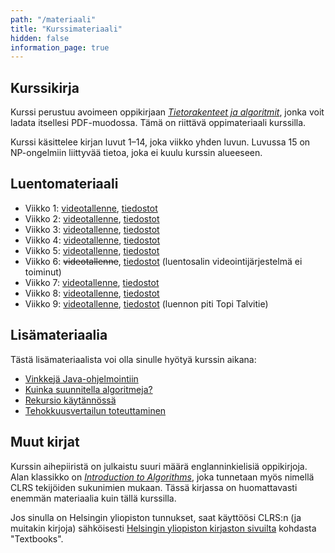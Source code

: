 ```yaml
---
path: "/materiaali"
title: "Kurssimateriaali"
hidden: false
information_page: true
---
```


## Kurssikirja

Kurssi perustuu avoimeen oppikirjaan
[_Tietorakenteet ja algoritmit_](https://cs.helsinki.fi/u/ahslaaks/tirakirja/),
jonka voit ladata itsellesi PDF-muodossa. Tämä on riittävä oppimateriaali kurssilla.

Kurssi käsittelee kirjan luvut 1–14, joka viikko yhden luvun.
Luvussa 15 on NP-ongelmiin liittyvää tietoa, joka ei kuulu kurssin alueeseen.

## Luentomateriaali

- Viikko 1: [videotallenne](https://www.helsinki.fi/en/unitube/video/d1733eed-b574-46e0-b291-cc25beca4b33),
  [tiedostot](https://www.cs.helsinki.fi/u/ahslaaks/tira19/luento1/)
- Viikko 2: [videotallenne](https://www.helsinki.fi/fi/unitube/video/60666605-e45a-42b0-bccf-599405424857),
  [tiedostot](https://www.cs.helsinki.fi/u/ahslaaks/tira19/luento2/)
- Viikko 3: [videotallenne](https://www.helsinki.fi/en/unitube/video/913f08b8-e10a-4770-b02f-92dd19c6df4a),
  [tiedostot](https://www.cs.helsinki.fi/u/ahslaaks/tira19/luento3/)
- Viikko 4: [videotallenne](https://www.helsinki.fi/en/unitube/video/59eef7f1-add8-486d-81bb-cad0a7e3b06a),
  [tiedostot](https://www.cs.helsinki.fi/u/ahslaaks/tira19/luento4/)
- Viikko 5: [videotallenne](https://www.helsinki.fi/en/unitube/video/2c439b84-697c-4b38-8ca2-b2e07323cf1e),
  [tiedostot](https://www.cs.helsinki.fi/u/ahslaaks/tira19/luento5/)
- Viikko 6: <s>videotallenne</s>,
  [tiedostot](https://www.cs.helsinki.fi/u/ahslaaks/tira19/luento6/)
  (luentosalin videointijärjestelmä ei toiminut)
- Viikko 7: [videotallenne](https://www.helsinki.fi/en/unitube/video/e706c254-8961-4605-b1a1-c15901ee57af),
  [tiedostot](https://www.cs.helsinki.fi/u/ahslaaks/tira19/luento7/)
- Viikko 8: [videotallenne](https://www.helsinki.fi/en/unitube/video/90b312ce-e73e-4994-9c28-f5fcddc55521),
  [tiedostot](https://www.cs.helsinki.fi/u/ahslaaks/tira19/luento8/)
- Viikko 9: [videotallenne](https://www.helsinki.fi/en/unitube/video/1d6a3209-d1db-4f43-9114-5e5af9e011d2),
  [tiedostot](https://www.cs.helsinki.fi/u/ahslaaks/tira19/luento9/)
  (luennon piti Topi Talvitie)

## Lisämateriaalia

Tästä lisämateriaalista voi olla sinulle hyötyä kurssin aikana:

- [Vinkkejä Java-ohjelmointiin](/vinkkeja-javaan)
- [Kuinka suunnitella algoritmeja?](/algoritmien-suunnittelu)
- [Rekursio käytännössä](/rekursio-kaytannossa)
- [Tehokkuusvertailun toteuttaminen](/tehokkuusvertailu)

## Muut kirjat

Kurssin aihepiiristä on julkaistu suuri määrä englanninkielisiä oppikirjoja.
Alan klassikko on
[_Introduction to Algorithms_](http://mitpress.mit.edu/algorithms/),
joka tunnetaan myös nimellä CLRS tekijöiden sukunimien mukaan.
Tässä kirjassa on huomattavasti enemmän materiaalia kuin
tällä kurssilla.

Jos sinulla on Helsingin yliopiston tunnukset,
saat käyttöösi CLRS:n (ja muitakin kirjoja) sähköisesti
[Helsingin yliopiston kirjaston sivuilta](http://libraryguides.helsinki.fi/cs)
kohdasta "Textbooks".
